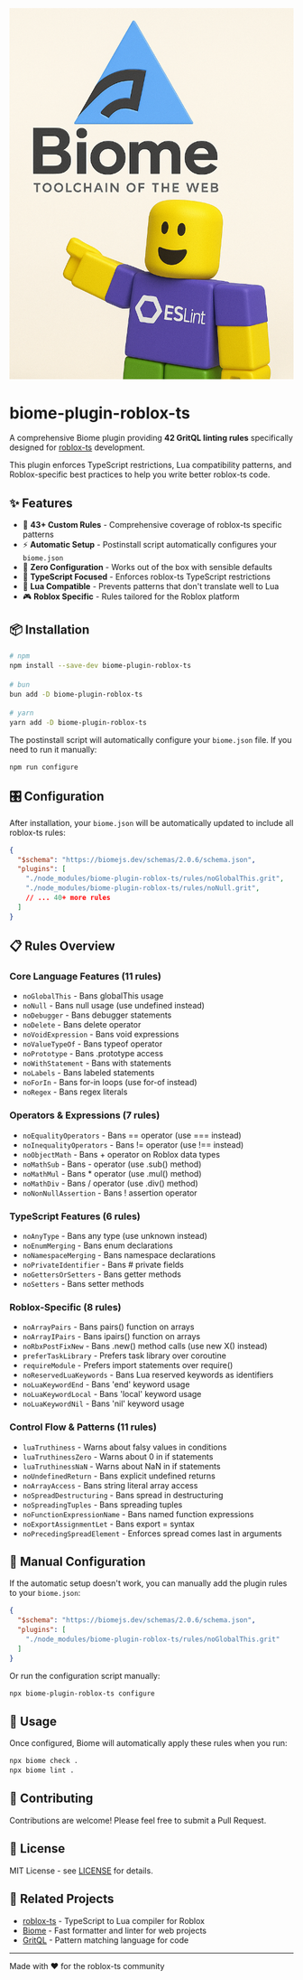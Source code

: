 ![cover](/cover.png)

# biome-plugin-roblox-ts

A comprehensive Biome plugin providing **42 GritQL linting rules** specifically designed for [roblox-ts](https://roblox-ts.com/) development.

This plugin enforces TypeScript restrictions, Lua compatibility patterns, and Roblox-specific best practices to help you write better roblox-ts code.

## ✨ Features

- 🚀 **43+ Custom Rules** - Comprehensive coverage of roblox-ts specific patterns
- ⚡ **Automatic Setup** - Postinstall script automatically configures your `biome.json`
- 🔧 **Zero Configuration** - Works out of the box with sensible defaults
- 🎯 **TypeScript Focused** - Enforces roblox-ts TypeScript restrictions
- 🌙 **Lua Compatible** - Prevents patterns that don't translate well to Lua
- 🎮 **Roblox Specific** - Rules tailored for the Roblox platform

## 📦 Installation

```bash
# npm
npm install --save-dev biome-plugin-roblox-ts

# bun
bun add -D biome-plugin-roblox-ts

# yarn
yarn add -D biome-plugin-roblox-ts
```

The postinstall script will automatically configure your `biome.json` file. If you need to run it manually:

```bash
npm run configure
```

## 🎛️ Configuration

After installation, your `biome.json` will be automatically updated to include all roblox-ts rules:

```json
{
  "$schema": "https://biomejs.dev/schemas/2.0.6/schema.json",
  "plugins": [
    "./node_modules/biome-plugin-roblox-ts/rules/noGlobalThis.grit",
    "./node_modules/biome-plugin-roblox-ts/rules/noNull.grit",
    // ... 40+ more rules
  ]
}
```

## 📋 Rules Overview

### Core Language Features (11 rules)
- `noGlobalThis` - Bans globalThis usage
- `noNull` - Bans null usage (use undefined instead)
- `noDebugger` - Bans debugger statements
- `noDelete` - Bans delete operator
- `noVoidExpression` - Bans void expressions
- `noValueTypeOf` - Bans typeof operator
- `noPrototype` - Bans .prototype access
- `noWithStatement` - Bans with statements
- `noLabels` - Bans labeled statements
- `noForIn` - Bans for-in loops (use for-of instead)
- `noRegex` - Bans regex literals

### Operators & Expressions (7 rules)
- `noEqualityOperators` - Bans == operator (use === instead)
- `noInequalityOperators` - Bans != operator (use !== instead)
- `noObjectMath` - Bans + operator on Roblox data types
- `noMathSub` - Bans - operator (use .sub() method)
- `noMathMul` - Bans * operator (use .mul() method)
- `noMathDiv` - Bans / operator (use .div() method)
- `noNonNullAssertion` - Bans ! assertion operator

### TypeScript Features (6 rules)
- `noAnyType` - Bans any type (use unknown instead)
- `noEnumMerging` - Bans enum declarations
- `noNamespaceMerging` - Bans namespace declarations
- `noPrivateIdentifier` - Bans # private fields
- `noGettersOrSetters` - Bans getter methods
- `noSetters` - Bans setter methods

### Roblox-Specific (8 rules)
- `noArrayPairs` - Bans pairs() function on arrays
- `noArrayIPairs` - Bans ipairs() function on arrays
- `noRbxPostFixNew` - Bans .new() method calls (use new X() instead)
- `preferTaskLibrary` - Prefers task library over coroutine
- `requireModule` - Prefers import statements over require()
- `noReservedLuaKeywords` - Bans Lua reserved keywords as identifiers
- `noLuaKeywordEnd` - Bans 'end' keyword usage
- `noLuaKeywordLocal` - Bans 'local' keyword usage
- `noLuaKeywordNil` - Bans 'nil' keyword usage

### Control Flow & Patterns (11 rules)
- `luaTruthiness` - Warns about falsy values in conditions
- `luaTruthinessZero` - Warns about 0 in if statements
- `luaTruthinessNaN` - Warns about NaN in if statements
- `noUndefinedReturn` - Bans explicit undefined returns
- `noArrayAccess` - Bans string literal array access
- `noSpreadDestructuring` - Bans spread in destructuring
- `noSpreadingTuples` - Bans spreading tuples
- `noFunctionExpressionName` - Bans named function expressions
- `noExportAssignmentLet` - Bans export = syntax
- `noPrecedingSpreadElement` - Enforces spread comes last in arguments

## 🔧 Manual Configuration

If the automatic setup doesn't work, you can manually add the plugin rules to your `biome.json`:

```json
{
  "$schema": "https://biomejs.dev/schemas/2.0.6/schema.json",
  "plugins": [
    "./node_modules/biome-plugin-roblox-ts/rules/noGlobalThis.grit"
  ]
}
```

Or run the configuration script manually:

```bash
npx biome-plugin-roblox-ts configure
```

## 🚀 Usage

Once configured, Biome will automatically apply these rules when you run:

```bash
npx biome check .
npx biome lint .
```

## 🤝 Contributing

Contributions are welcome! Please feel free to submit a Pull Request.

## 📄 License

MIT License - see [LICENSE](LICENSE) for details.

## 🔗 Related Projects

- [roblox-ts](https://roblox-ts.com/) - TypeScript to Lua compiler for Roblox
- [Biome](https://biomejs.dev/) - Fast formatter and linter for web projects
- [GritQL](https://docs.grit.io/language/overview) - Pattern matching language for code

---

Made with ❤️ for the roblox-ts community